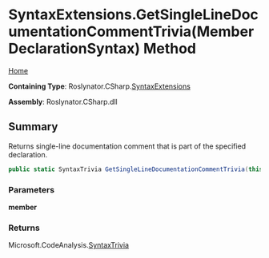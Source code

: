 <a name="_top"></a>

# SyntaxExtensions\.GetSingleLineDocumentationCommentTrivia\(MemberDeclarationSyntax\) Method

[Home](../../../../README.md#_top)

**Containing Type**: Roslynator\.CSharp\.[SyntaxExtensions](../README.md#_top)

**Assembly**: Roslynator\.CSharp\.dll

## Summary

Returns single\-line documentation comment that is part of the specified declaration\.

```csharp
public static SyntaxTrivia GetSingleLineDocumentationCommentTrivia(this MemberDeclarationSyntax member)
```

### Parameters

**member**

### Returns

Microsoft\.CodeAnalysis\.[SyntaxTrivia](https://docs.microsoft.com/en-us/dotnet/api/microsoft.codeanalysis.syntaxtrivia)

